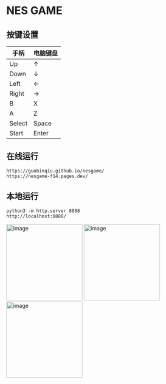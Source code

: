 # NES GAME

## 按键设置

| 手柄 | 电脑键盘 |
| -------- | ------------ |
| Up       | ↑            |
| Down     | ↓            |
| Left     | ←            |
| Right    | →            |
| B        | X            |
| A        | Z            |
| Select   | Space        |
| Start    | Enter        |

## 在线运行

```
https://guobinqiu.github.io/nesgame/
https://nesgame-f14.pages.dev/
```

## 本地运行

```
python3 -m http.server 8888
http://localhost:8888/
```

<img width="200" alt="image" src="https://github.com/user-attachments/assets/b2133cbd-1b99-4d2d-bee8-5d523e69a741" />
<img width="200" alt="image" src="https://github.com/user-attachments/assets/ad330ce5-3207-4583-9c9c-2adbdd75e319" />
<img height="200" alt="image" src="https://github.com/user-attachments/assets/206ad0eb-a818-40ff-8651-68e4d4e33050" />


